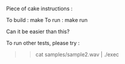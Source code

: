 
Piece of cake instructions : 

To build : make
To run   : make run

Can it be easier than this?

To run other tests, please try : 
>> cat samples/sample2.wav | ./exec

